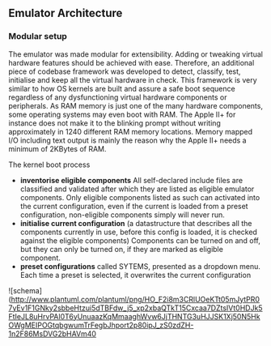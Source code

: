 ## Emulator Architecture
 
### Modular setup

The emulator was made modular for extensibility.  Adding or tweaking virtual hardware features should be achieved with ease.
Therefore, an additional piece of codebase framework was developed to detect, classify, test, initialise and keep all the virtual hardware in check.  This framework is very similar to how OS kernels are built and assure a safe boot sequence regardless of any dysfunctioning virtual hardware components or peripherals.  As RAM memory is just one of the many hardware components, some operating systems may even boot with RAM.  The Apple II+ for instance does not make it to the blinking prompt without writing approximately in 1240 different RAM memory locations.  Memory mapped I/O including text output is mainly the reason why the Apple II+ needs a minimum of 2KBytes of RAM.

The kernel boot process 
- **inventorise eligible components**  All self-declared include files are classified and validated after which they are listed as eligible emulator components.  Only eligible components listed as such can activated into the current configuration, even if the current is loaded from a preset configuration, non-eligible components simply will never run.
- **initialise current configuration** (a datastructure that describes all the components currently in use, before this config is loaded, it is checked against the eligible components)  Components can be turned on and off, but they can only be turned on, if they are marked as eligible component.
- **preset configurations** called SYTEMS, presented as a dropdown menu. Each time a preset is selected, it overwrites the current configuration

![schema](http://www.plantuml.com/plantuml/png/HO_F2i8m3CRlUOeKTt05mJytPR07yEv1F1GNky2sbbeHtzui5dTBFdw_j5_xp2xbaQTkT15Cxcaa7DZtsIVt0HDJk5FtIeJL8uHrvPAl0T6yUnuaazKqMmaaghWvw6JjTHNTG3uHJJSK1Xj50N5HkOWgMEIPOGtqbgwumTrFegbJhport2p80ipJ_zS0zdZH-1n2F86MsDVG2bHAVm40
